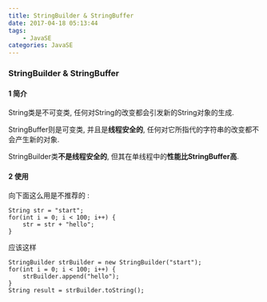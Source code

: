 ```yaml
---
title: StringBuilder & StringBuffer
date: 2017-04-18 05:13:44
tags:
    - JavaSE
categories: JavaSE
---
```



### StringBuilder & StringBuffer

#### 1 简介

String类是不可变类, 任何对String的改变都会引发新的String对象的生成.

StringBuffer则是可变类, 并且是**线程安全的**, 任何对它所指代的字符串的改变都不会产生新的对象.

StringBuilder类**不是线程安全的**, 但其在单线程中的**性能比StringBuffer高**.

#### 2 使用

向下面这么用是不推荐的 :

```
String str = "start";
for(int i = 0; i < 100; i++) {
    str = str + "hello";
}
```

应该这样

```
StringBuilder strBuilder = new StringBuilder("start");
for(int i = 0; i < 100; i++) {
    strBuilder.append("hello");
}
String result = strBuilder.toString();
```

